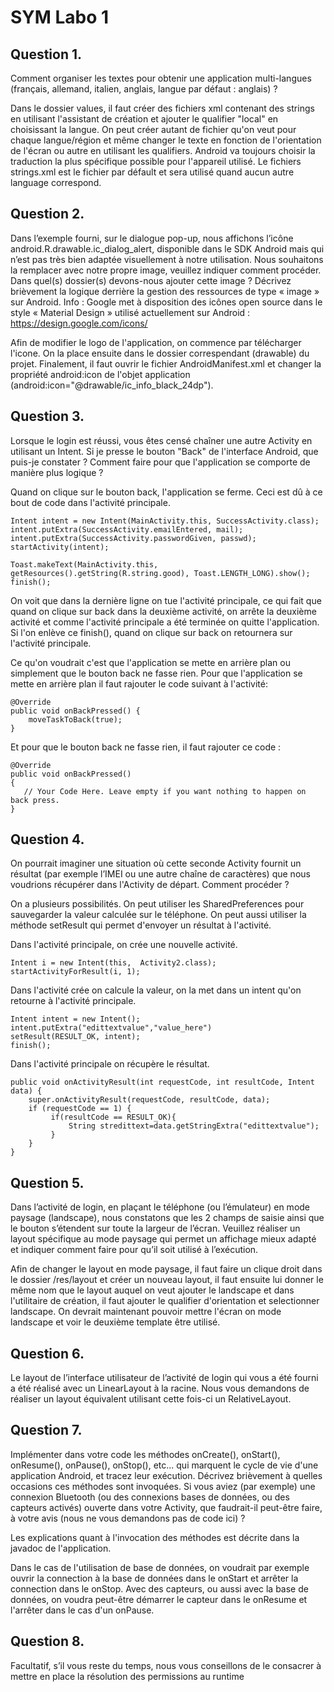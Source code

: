 # SYM Labo 1

## Question 1. 
Comment organiser les textes pour obtenir une application multi-langues (français, allemand, italien, anglais, langue par défaut : anglais) ?

Dans le dossier values, il faut créer des fichiers xml contenant des strings en utilisant l'assistant de création et ajouter le qualifier "local" en choisissant la langue.
On peut créer autant de fichier qu'on veut pour chaque langue/région et même changer le texte en fonction de l'orientation de l'écran ou autre en utilisant les qualifiers.
Android va toujours choisir la traduction la plus spécifique possible pour l'appareil utilisé.
Le fichiers strings.xml est le fichier par défault et sera utilisé quand aucun autre language correspond. 

## Question 2. 
Dans l’exemple fourni, sur le dialogue pop-up, nous affichons l’icône android.R.drawable.ic_dialog_alert, disponible dans le SDK Android mais qui n’est pas très bien adaptée visuellement à notre utilisation. Nous souhaitons la remplacer avec notre propre image, veuillez indiquer comment procéder. Dans quel(s) dossier(s) devons-nous ajouter cette image ? 
Décrivez brièvement la logique derrière la gestion des ressources de type « image » sur Android. Info : Google met à disposition des icônes open source dans le style « Material Design » utilisé actuellement sur Android : https://design.google.com/icons/

Afin de modifier le logo de l'application, on commence par télécharger l'icone. On la place ensuite dans le dossier correspendant (drawable) du projet. Finalement, il faut ouvrir le fichier AndroidManifest.xml et changer la propriété android:icon de l'objet application (android:icon="@drawable/ic_info_black_24dp"). 

## Question 3. 
Lorsque le login est réussi, vous êtes censé chaîner une autre Activity en utilisant un Intent. Si je presse le bouton "Back" de l'interface Android, que puis-je constater ? Comment faire pour que l'application se comporte de manière plus logique ?

Quand on clique sur le bouton back, l'application se ferme. Ceci est dû à ce bout de code dans l'activité principale.

```
Intent intent = new Intent(MainActivity.this, SuccessActivity.class);
intent.putExtra(SuccessActivity.emailEntered, mail);
intent.putExtra(SuccessActivity.passwordGiven, passwd);
startActivity(intent);

Toast.makeText(MainActivity.this, getResources().getString(R.string.good), Toast.LENGTH_LONG).show();
finish();
```

On voit que dans la dernière ligne on tue l'activité principale, ce qui fait que quand on clique sur back dans la deuxième activité, on arrête la deuxième activité et comme l'activité principale a été terminée on quitte l'application. Si l'on enlève ce finish(), quand on clique sur back on retournera sur l'activité principale.

Ce qu'on voudrait c'est que l'application se mette en arrière plan ou simplement que le bouton back ne fasse rien.
Pour que l'application se mette en arrière plan il faut rajouter le code suivant à l'activité:

```
@Override
public void onBackPressed() {
    moveTaskToBack(true);
}
```

Et pour que le bouton back ne fasse rien, il faut rajouter ce code : 

```
@Override
public void onBackPressed() 
{
   // Your Code Here. Leave empty if you want nothing to happen on back press.
}
```

## Question 4. 
On pourrait imaginer une situation où cette seconde Activity fournit un résultat (par exemple l’IMEI ou une autre chaîne de caractères) que nous voudrions récupérer dans l'Activity de départ. Comment procéder ?

On a plusieurs possibilités. On peut utiliser les SharedPreferences pour sauvegarder la valeur calculée sur le téléphone. On peut aussi utiliser la méthode setResult qui permet d'envoyer un résultat à l'activité.  

Dans l'activité principale, on crée une nouvelle activité.
```
Intent i = new Intent(this,  Activity2.class);
startActivityForResult(i, 1);
```

Dans l'activité crée on calcule la valeur, on la met dans un intent qu'on retourne à l'activité principale.
```
Intent intent = new Intent();
intent.putExtra("edittextvalue","value_here")
setResult(RESULT_OK, intent);        
finish();
```

Dans l'activité principale on récupère le résultat.
```
public void onActivityResult(int requestCode, int resultCode, Intent data) {
    super.onActivityResult(requestCode, resultCode, data);
    if (requestCode == 1) {
         if(resultCode == RESULT_OK){
             String stredittext=data.getStringExtra("edittextvalue");
         }     
    }
} 
```

## Question 5. 
Dans l’activité de login, en plaçant le téléphone (ou l’émulateur) en mode paysage (landscape), nous constatons que les 2 champs de saisie ainsi que le bouton s’étendent sur toute la largeur de l’écran. Veuillez réaliser un layout spécifique au mode paysage qui permet un affichage mieux adapté et indiquer comment faire pour qu’il soit utilisé à l’exécution. 

Afin de changer le layout en mode paysage, il faut faire un clique droit dans le dossier /res/layout et créer un nouveau layout, il faut ensuite lui donner le même nom que le layout auquel on veut ajouter le landscape et dans l'utilitaire de création, il faut ajouter le qualifier d'orientation et selectionner landscape. On devrait maintenant pouvoir mettre l'écran on mode landscape et voir le deuxième template être utilisé.


## Question 6. 
Le layout de l’interface utilisateur de l’activité de login qui vous a été fourni a été réalisé avec un LinearLayout à la racine. Nous vous demandons de réaliser un layout équivalent utilisant cette fois-ci un RelativeLayout.


## Question 7. 
Implémenter dans votre code les méthodes onCreate(), onStart(), onResume(), onPause(), onStop(), etc... qui marquent le cycle de vie d'une application Android, et tracez leur exécution. Décrivez brièvement à quelles occasions ces méthodes sont invoquées. Si vous aviez (par exemple) une connexion Bluetooth (ou des connexions bases de données, ou des capteurs activés) ouverte dans votre Activity, que faudrait-il peut-être faire, à votre avis (nous ne vous demandons pas de code ici) ?

Les explications quant à l'invocation des méthodes est décrite dans la javadoc de l'application.

Dans le cas de l'utilisation de base de données, on voudrait par exemple ouvrir la connection à la base de données dans le onStart et arrêter la connection dans le onStop. Avec des capteurs, ou aussi avec la base de données, on voudra peut-être démarrer le capteur dans le onResume et l'arrêter dans le cas d'un onPause.

## Question 8.
Facultatif, s’il vous reste du temps, nous vous conseillons de le consacrer à mettre en place la résolution
des permissions au runtime
